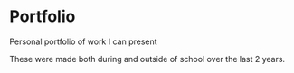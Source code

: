 # Portfolio
Personal portfolio of work I can present

These were made both during and outside of school over the last 2 years.
